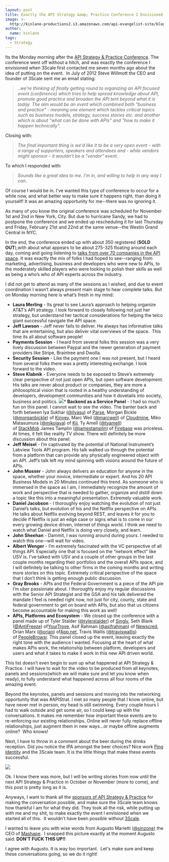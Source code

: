 ```yaml
---
layout: post
title: Exactly the API Strategy &amp; Practice Conference I Envisioned
image: >-
  http://kinlane-productions2.s3.amazonaws.com/api-evangelist-site/blog/api-strategy-practice-steve-kin-open.jpg
author:
  name: kinlane
tags:
  - Strategy
---
```

Its the Monday morning after the [API Strategy & Practice Conference](http://www.apistrategyconference.com/). The conference went off without a hitch, and was exactly the conference I envisioned when 3Scale first contacted me seven months ago about the idea of putting on the event.  In July of 2012 Steve Willmott the CEO and founder of 3Scale sent me an email stating:

> _..we're thinking of finally getting round to organizing an API focused event (conference) which tries to help spread knowledge about API, promote good practice and broaden the API tent beyond what it is today. The aim would be an event which combined both "business and practice" - meaning one element which tackles critical topics such as business models, strategy, success stories etc. and another which is about "what can be done with APIs" and "how to make it happen technically"._

Closing with:

> _The final important thing is we'd like it to be a very open event - with a range of supporters, speakers and attendees and - while vendors might sponsor - it wouldn't be a "vendor" event._

To which I responded with:

> _Sounds like a great idea to me. I'm in, and willing to help in any way I can._

Of course I would be in. I’ve wanted this type of conference to occur for a while now, and what better way to make sure it happens right, than doing it yourself! It was an amazing opportunity for me--there was no ignoring it.

As many of you know the original conference was scheduled for November 1st and 2nd in New York, City. But due to hurricane Sandy, we had to postpone the conference and we ended up rescheduling it for last Thursday and Friday, February 21st and 22nd at the same venue--the Westin Grand Central in NYC.

In the end, the conference ended up with about 350 registered (**SOLD OUT**),with about what appears to be about 275-325 floating around each day, coming and going listening to [talks from over 70 companies in the API space](/2013/02/12/companies-that-are-speaking-at-api-strategy-practice/ "talks from over 70 companies in the API space"). It was exactly the mix of folks I had hoped to see--ranging from marketing, advertising, business and developers who were new to APIs, to the moderately skilled players who were looking to polish their skills as well as being a who’s who of API experts across the industry.

I did not get to attend as many of the sessions as I wished, and due to event coordination I wasn’t always present main stage to hear complete talks. But on Monday morning here is what’s fresh in my mind:

*   **Laura Merling** - Its great to see Laura’s approach to helping organize AT&T’s API strategy. I look forward to closely following not just her strategy, but understand her tactical considerations for helping the telco giant successful navigate the API space.
*   **Jeff Lawson** - Jeff never fails to deliver. He always has informative talks that are entertaining, but also deliver vital overviews of the space.  This time its all about software people!
*   **Payments Session** - I heard from several folks this session was a very lively discussion between Paypal and the newer generation of payment providers like Stripe, Braintree and Dwolla.
*   **Security Session** - Like the payment one I was not present, but I heard from several folks there was a pretty interesting exchange. I look forward to the video.
*   **Steve Klabnik** \- Everyone needs to be exposed to Steve’s extremely clear perspective of not just open APIs, but open software development. His talks are never about product or companies, they are more a philosophical vision that is rooted in a healthy understanding of developers, development communities and how it dovetails into society, business and politics.
[![](https://s3.amazonaws.com/kinlane-productions2/api-service-providers/3scale-logo.jpg)](http://3scale.net)*   **Backend as a Service Panel** \- I had so much fun on this panel. I cannot wait to see the video. The banter back and forth between lya Sukhar ([@ilyasu](https://twitter.com/ilyasu)) of [Parse](http://www.parse.com/), Morgan Bickle ([@morganbickle](https://twitter.com/morganbickle)) of [Kinvey](http://www.kinvey.com/), Marc Weil ([@marcweil](https://twitter.com/marcweil)) of [Cloudmine](https://cloudmine.me/), Miko Matasumura ([@mikojava](https://twitter.com/mikojava)) of [Kii](http://kii.com/), Ty Amell ([@tyamell](https://twitter.com/tyamell)) of [StackMob](https://www.stackmob.com/) James Tamplin ([@jamestamplin](https://twitter.com/jamestamplin)) of [Firebase](https://www.firebase.com/) was priceless. At times, it felt like reality TV show. There will definitely be more discussion about this panel.
*   **Jeff Meisel** \- I’m captivated by the potential of National Instrument’s Labview Tools API program. His talk walked us through the potential from a platform that can provide any physically engineered object with an API. Jeff’s talk left my mind spinning with visions around the future of APIs.
*   **John Musser** - John always delivers an education for anyone in the space, whether your novice, intermediate or expert. And his 20 API Business Models in 20 Minutes continued this trend. As someone who is immersed in the space as I am, I immediately recognize the amount of work and perspective that is needed to gather, organize and distill down a topic like this into a meaningful presentation. Extremely valuable work.
*   **Daniel Jacobson** \- I thoroughly enjoy watching the evolution of not just Daniel’s talks, but evolution of his and the Netflix perspective on APIs. He talks about Netflix evolving beyond REST, and leaves it for you to decide if Netflix is just an edge case or signs what is to come in our every growing device driven, internet of things world. I think we need to watch what Daniel and Netflix is doing very closely, and learn.
*   **John Sheehan** - Dammit, I was running around during yours. I needed to watch this one--will wait for video.
*   **Albert Wenger** - I’m extremely fascinated with the VC perspective of all things API. Especially one that is focused on the “network effect” like USV is. I’ve talked with USV and a couple of other groups in the last couple months regarding their portfolios and the overall APIs space, and I will definitely be talking to other firms in the coming months and writing more stories on this topic. Extremely critical perspective of the space that I don’t think is getting enough public discussion.
*   **Gray Brooks** - APIs and the Federal Government is a piece of the API pie I’m uber passionate about. I thoroughly enjoy my regular discussions with the Senior API Strategist and the GSA and his talk delivered the mandate I feel is needed right now, not just for city, county, state and federal government to get on board with APIs, but also that us citizens become accountable for making this work as well!
*   **APIs, Platforms and Ecosystem** \- We closed up the conference with a panel made up of Tyler Stalder ([@tylerstalder](https://twitter.com/tylerstalder)) of [Singly](http://www.singly.com/ "Singly"), Seth Blank ([@AntiFreeze](https://twitter.com/AntiFreeze)) of[YourTrove](https://www.yourtrove.com/ "YourTrove"), Asif Rahman ([@asifrahman](https://twitter.com/asifrahman)) of [Newscred](http://newscred.com/ "NewsCred"), Orian Marx ([@orian](http://alpha.app.net/orian)) of[App.net](https://join.app.net/ "App.net"), Travis Wallis ([@traviswallis](https://twitter.com/traviswallis)) of [PeopleBrowsr](http://peoplebrowsr.com/ "PeopleBrowsr"). This panel closed up the event, leaving exactly the right tone with the audience I wanted. Focusing at the heart of what makes APIs work, the relationship between platform, developers and users and what it takes to make it work in this new API driven world.

This list doesn’t even begin to sum up what happened at API Strategy & Practice. I will have to wait for the video to be produced from all keynotes, panels and sessions(which we will make sure and let you know when ready), to fully understand what happened across all four rooms of the amazing event.

Beyond the keynotes, panels and sessions and moving into the networking opportunity that was #APIStrat. I met so many people that I know online, but have never met in person, my head is still swimming. Every couple hours I had to walk outside and get some air, so I could keep up with the conversations. It makes me remember how important these events are to re-enforcing our existing relationships. Online will never fully replace offline relationships, just augment them in new ways...or maybe offline augments online?  Who knows!

Next, I have to throw in a comment about the beer during the drinks reception. Did you notice the IPA amongst the beer choices? Nice work [Ping Identity](https://www.pingidentity.com/ "Ping Identity") and the 3Scale team. It is the little things that make these events successful.

![](https://s3.amazonaws.com/kinlane-productions2/events/api-strategy-practice-conference/augusto-marietta-mashape-apistrat.jpg)

Ok. I know there was more, but I will be writing stories from now until the next API Strategy & Practice in October or November (more to come), and this post is pretty long as it is.

Anyways, I want to thank all the [sponsors of API Strategy & Practice](http://www.apistrategyconference.com/sponsors.php) for making the conversation possible, and make sure the 3Scale team knows how thankful I am for what they did. They took all the risk, while putting up with me and my shit, to make exactly the event I envisioned when we started all of this.  It wouldn't have been possible without [3Scale](http://3scale.net "3Scale").

I wanted to leave you with wise words from Augusto Marietti ([@sinzone)](https://twitter.com/sinzone) the CEO of [Mashape](http://mashape.com/ "Mashape").  I snapped this picture exactly at the moment Augusto said: **DON'T FUCK THIS UP!!** 

I agree with Augusto. It is way too important.  Let's make sure and keep these conversations going, so we do it right!